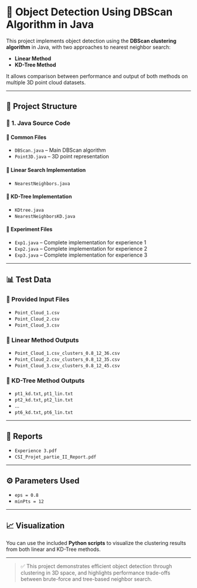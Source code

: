 # 🧠 Object Detection Using DBScan Algorithm in Java

This project implements object detection using the **DBScan clustering algorithm** in Java, with two approaches to nearest neighbor search:

- **Linear Method**
- **KD-Tree Method**

It allows comparison between performance and output of both methods on multiple 3D point cloud datasets.

---

## 📂 Project Structure

### 📁 1. Java Source Code

#### 🔹 Common Files
- `DBScan.java` – Main DBScan algorithm
- `Point3D.java` – 3D point representation

#### 🔹 Linear Search Implementation
- `NearestNeighbors.java`

#### 🔹 KD-Tree Implementation
- `KDtree.java`
- `NearestNeighborsKD.java`

#### 🔹 Experiment Files
- `Exp1.java` – Complete implementation for experience 1
- `Exp2.java` – Complete implementation for experience 2
- `Exp3.java` – Complete implementation for experience 3

---

## 📊 Test Data

### 🧪 Provided Input Files
- `Point_Cloud_1.csv`
- `Point_Cloud_2.csv`
- `Point_Cloud_3.csv`

### 📁 Linear Method Outputs
- `Point_Cloud_1.csv_clusters_0.8_12_36.csv`
- `Point_Cloud_2.csv_clusters_0.8_12_35.csv`
- `Point_Cloud_3.csv_clusters_0.8_12_45.csv`

### 📁 KD-Tree Method Outputs
- `pt1_kd.txt`, `pt1_lin.txt`
- `pt2_kd.txt`, `pt2_lin.txt`
- ...
- `pt6_kd.txt`, `pt6_lin.txt`

---

## 📄 Reports

- `Experience 3.pdf`
- `CSI_Projet_partie_II_Report.pdf`

---

## ⚙️ Parameters Used

- `eps = 0.8`
- `minPts = 12`

---

## 📈 Visualization

You can use the included **Python scripts** to visualize the clustering results from both linear and KD-Tree methods.

---

> ✅ This project demonstrates efficient object detection through clustering in 3D space, and highlights performance trade-offs between brute-force and tree-based neighbor search.

